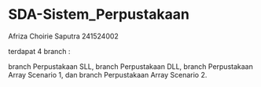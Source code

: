 # SDA-Sistem_Perpustakaan

Afriza Choirie Saputra
241524002

terdapat 4 branch :

branch Perpustakaan SLL,
branch Perpustakaan DLL,
branch Perpustakaan Array Scenario 1, dan
branch Perpustakaan Array Scenario 2.
